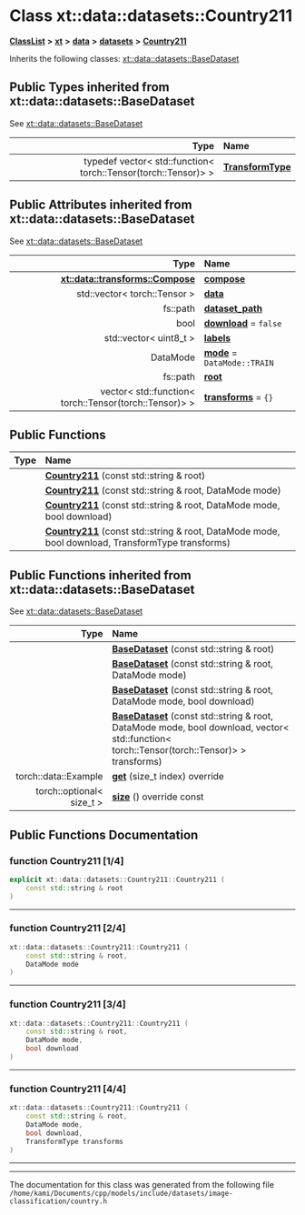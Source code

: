 

# Class xt::data::datasets::Country211



[**ClassList**](annotated.md) **>** [**xt**](namespacext.md) **>** [**data**](namespacext_1_1data.md) **>** [**datasets**](namespacext_1_1data_1_1datasets.md) **>** [**Country211**](classxt_1_1data_1_1datasets_1_1Country211.md)








Inherits the following classes: [xt::data::datasets::BaseDataset](classxt_1_1data_1_1datasets_1_1BaseDataset.md)
















## Public Types inherited from xt::data::datasets::BaseDataset

See [xt::data::datasets::BaseDataset](classxt_1_1data_1_1datasets_1_1BaseDataset.md)

| Type | Name |
| ---: | :--- |
| typedef vector&lt; std::function&lt; torch::Tensor(torch::Tensor)&gt; &gt; | [**TransformType**](classxt_1_1data_1_1datasets_1_1BaseDataset.md#typedef-transformtype)  <br> |








## Public Attributes inherited from xt::data::datasets::BaseDataset

See [xt::data::datasets::BaseDataset](classxt_1_1data_1_1datasets_1_1BaseDataset.md)

| Type | Name |
| ---: | :--- |
|  [**xt::data::transforms::Compose**](classxt_1_1data_1_1transforms_1_1Compose.md) | [**compose**](classxt_1_1data_1_1datasets_1_1BaseDataset.md#variable-compose)  <br> |
|  std::vector&lt; torch::Tensor &gt; | [**data**](classxt_1_1data_1_1datasets_1_1BaseDataset.md#variable-data)  <br> |
|  fs::path | [**dataset\_path**](classxt_1_1data_1_1datasets_1_1BaseDataset.md#variable-dataset_path)  <br> |
|  bool | [**download**](classxt_1_1data_1_1datasets_1_1BaseDataset.md#variable-download)   = `false`<br> |
|  std::vector&lt; uint8\_t &gt; | [**labels**](classxt_1_1data_1_1datasets_1_1BaseDataset.md#variable-labels)  <br> |
|  DataMode | [**mode**](classxt_1_1data_1_1datasets_1_1BaseDataset.md#variable-mode)   = `DataMode::TRAIN`<br> |
|  fs::path | [**root**](classxt_1_1data_1_1datasets_1_1BaseDataset.md#variable-root)  <br> |
|  vector&lt; std::function&lt; torch::Tensor(torch::Tensor)&gt; &gt; | [**transforms**](classxt_1_1data_1_1datasets_1_1BaseDataset.md#variable-transforms)   = `{}`<br> |






























## Public Functions

| Type | Name |
| ---: | :--- |
|   | [**Country211**](#function-country211-14) (const std::string & root) <br> |
|   | [**Country211**](#function-country211-24) (const std::string & root, DataMode mode) <br> |
|   | [**Country211**](#function-country211-34) (const std::string & root, DataMode mode, bool download) <br> |
|   | [**Country211**](#function-country211-44) (const std::string & root, DataMode mode, bool download, TransformType transforms) <br> |


## Public Functions inherited from xt::data::datasets::BaseDataset

See [xt::data::datasets::BaseDataset](classxt_1_1data_1_1datasets_1_1BaseDataset.md)

| Type | Name |
| ---: | :--- |
|   | [**BaseDataset**](classxt_1_1data_1_1datasets_1_1BaseDataset.md#function-basedataset-14) (const std::string & root) <br> |
|   | [**BaseDataset**](classxt_1_1data_1_1datasets_1_1BaseDataset.md#function-basedataset-24) (const std::string & root, DataMode mode) <br> |
|   | [**BaseDataset**](classxt_1_1data_1_1datasets_1_1BaseDataset.md#function-basedataset-34) (const std::string & root, DataMode mode, bool download) <br> |
|   | [**BaseDataset**](classxt_1_1data_1_1datasets_1_1BaseDataset.md#function-basedataset-44) (const std::string & root, DataMode mode, bool download, vector&lt; std::function&lt; torch::Tensor(torch::Tensor)&gt; &gt; transforms) <br> |
|  torch::data::Example | [**get**](classxt_1_1data_1_1datasets_1_1BaseDataset.md#function-get) (size\_t index) override<br> |
|  torch::optional&lt; size\_t &gt; | [**size**](classxt_1_1data_1_1datasets_1_1BaseDataset.md#function-size) () override const<br> |






















































## Public Functions Documentation




### function Country211 [1/4]

```C++
explicit xt::data::datasets::Country211::Country211 (
    const std::string & root
) 
```




<hr>



### function Country211 [2/4]

```C++
xt::data::datasets::Country211::Country211 (
    const std::string & root,
    DataMode mode
) 
```




<hr>



### function Country211 [3/4]

```C++
xt::data::datasets::Country211::Country211 (
    const std::string & root,
    DataMode mode,
    bool download
) 
```




<hr>



### function Country211 [4/4]

```C++
xt::data::datasets::Country211::Country211 (
    const std::string & root,
    DataMode mode,
    bool download,
    TransformType transforms
) 
```




<hr>

------------------------------
The documentation for this class was generated from the following file `/home/kami/Documents/cpp/models/include/datasets/image-classification/country.h`

